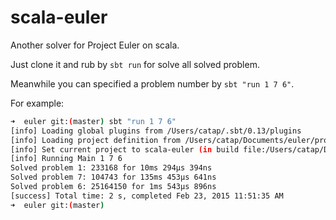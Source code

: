 # scala-euler
Another solver for Project Euler on scala.

Just clone it and rub by `sbt run` for solve all solved problem.

Meanwhile you can specified a problem number by `sbt "run 1 7 6"`.

For example:
```bash
➜  euler git:(master) sbt "run 1 7 6"
[info] Loading global plugins from /Users/catap/.sbt/0.13/plugins
[info] Loading project definition from /Users/catap/Documents/euler/project
[info] Set current project to scala-euler (in build file:/Users/catap/Documents/euler/)
[info] Running Main 1 7 6
Solved problem 1: 233168 for 10ms 294µs 394ns
Solved problem 7: 104743 for 135ms 453µs 641ns
Solved problem 6: 25164150 for 1ms 543µs 896ns
[success] Total time: 2 s, completed Feb 23, 2015 11:51:35 AM
➜  euler git:(master) 
```
